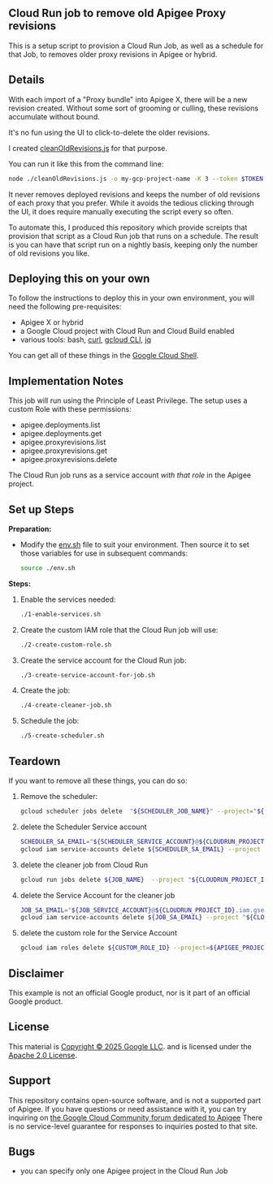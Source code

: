 ## Cloud Run job to remove old Apigee Proxy revisions

This is a setup script to provision a Cloud Run Job, as well as a schedule for
that Job, to removes older proxy revisions in Apigee or hybrid.

## Details

With each import of a "Proxy bundle" into Apigee X, 
there will be a new revision created. Without some sort of 
grooming or culling, these revisions accumulate without bound. 

It's no fun using the UI to click-to-delete the older revisions. 

I created [cleanOldRevisions.js](https://github.com/DinoChiesa/apigee-edge-js-examples/blob/main/cleanOldRevisions.js) for that purpose. 

You can run it like this from the command line:

```sh
node ./cleanOldRevisions.js -o my-gcp-project-name -K 3 --token $TOKEN --apigeex -v
```

It never removes deployed revisions and keeps the number of old revisions of
each proxy that you prefer. While it avoids the tedious clicking through the UI,
it does require manually executing the script every so often.

To automate this, I produced this repository which provide screipts that provision
that script as a Cloud Run job that runs on a schedule.  The result is you can
have that script run on a nightly basis, keeping only the number of old
revisions you like.

## Deploying this on your own 

To follow the instructions to deploy this in your own environment, you will need the
following pre-requisites:

- Apigee X or hybrid
- a Google Cloud project with Cloud Run and Cloud Build enabled
- various tools: bash, [curl](https://curl.se/), 
  [gcloud CLI](https://cloud.google.com/sdk/docs/install), 
  [jq](https://jqlang.org/)

You can get all of these things in the [Google Cloud
Shell](https://cloud.google.com/shell/docs/launching-cloud-shell).


## Implementation Notes

This job will run using the Principle of Least Privilege. The setup uses a custom Role with these permissions: 
- apigee.deployments.list
- apigee.deployments.get
- apigee.proxyrevisions.list
- apigee.proxyrevisions.get
- apigee.proxyrevisions.delete

The Cloud Run job runs as a service account _with that role_  in the Apigee project. 



## Set up Steps

**Preparation:**
- Modify the [env.sh](./env.sh) file to suit your environment. Then source it to set those
  variables for use in subsequent commands:

  ```sh
  source ./env.sh
  ```

**Steps:**

1. Enable the services needed:
   ```sh
   ./1-enable-services.sh
   ```


2. Create the custom IAM role that the Cloud Run job will use:
   ```sh
   ./2-create-custom-role.sh
   ```
   
3. Create the service account for the Cloud Run job:
   ```sh
   ./3-create-service-account-for-job.sh
   ```

4. Create the job:
   ```sh
   ./4-create-cleaner-job.sh
   ```
   
5. Schedule the job:
   ```sh
   ./5-create-scheduler.sh
   ```



## Teardown

If you want to remove all these things, you can do so: 

1. Remove the scheduler:
   ```sh
   gcloud scheduler jobs delete  "${SCHEDULER_JOB_NAME}" --project="${CLOUDRUN_PROJECT_ID}"  --location "$JOB_REGION"
   ```

2. delete the Scheduler Service account
   ```sh
   SCHEDULER_SA_EMAIL="${SCHEDULER_SERVICE_ACCOUNT}@${CLOUDRUN_PROJECT_ID}.iam.gserviceaccount.com"
   gcloud iam service-accounts delete ${SCHEDULER_SA_EMAIL} --project "${CLOUDRUN_PROJECT_ID}"
   ```

3. delete the cleaner job from Cloud Run
   ```sh
   gcloud run jobs delete ${JOB_NAME}  --project "${CLOUDRUN_PROJECT_ID}"
   ```

4. delete the Service Account for the cleaner job
   ```sh
   JOB_SA_EMAIL="${JOB_SERVICE_ACCOUNT}@${CLOUDRUN_PROJECT_ID}.iam.gserviceaccount.com"
   gcloud iam service-accounts delete ${JOB_SA_EMAIL} --project "${CLOUDRUN_PROJECT_ID}"
   ```

5. delete the custom role for the Service Account
   ```sh
   gcloud iam roles delete ${CUSTOM_ROLE_ID} --project=${APIGEE_PROJECT_ID} 
   ```

## Disclaimer

This example is not an official Google product, nor is it part of an
official Google product.

## License

This material is [Copyright © 2025 Google LLC](./NOTICE).
and is licensed under the [Apache 2.0 License](LICENSE). 


## Support

This repository contains open-source software, and is not a supported part of
Apigee.  If you have questions or need assistance with it, you can try inquiring on [the
Google Cloud Community forum dedicated to Apigee](https://goo.gle/apigee-community)
There is no service-level guarantee for responses to inquiries posted to that site.


## Bugs

- you can specify only one Apigee project in the Cloud Run Job
